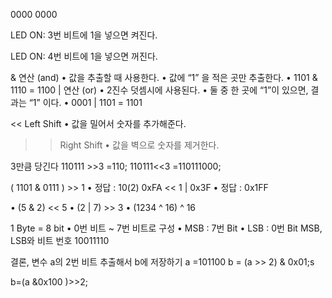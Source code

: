 0000 0000

LED ON: 3번 비트에 1을 넣으면 켜진다.

LED ON: 4번 비트에 1을 넣으면 꺼진다.

& 연산 (and)
• 값을 추출할 때 사용한다.
• 값에 “1” 을 적은 곳만 추출한다.
• 1101 & 1110 = 1100
| 연산 (or)
• 2진수 덧셈시에 사용된다.
• 둘 중 한 곳에 “1”이 있으면, 결과는 “1” 이다.
• 0001 | 1101 = 1101

<< Left Shift
• 값을 밀어서 숫자를 추가해준다.

> > Right Shift
> > • 값을 벽으로 숫자를 제거한다.

3만큼 당긴다
110111 >>3 =110;
110111<<3 =110111000;

( 1101 & 0111 ) >> 1
• 정답 : 10(2)
0xFA << 1 | 0x3F
• 정답 : 0x1FF

• (5 & 2) << 5
• (2 | 7) >> 3
• (1234 ^ 16) ^ 16

1 Byte = 8 bit
• 0번 비트 ~ 7번 비트로 구성
• MSB : 7번 Bit
• LSB : 0번 Bit
MSB, LSB와 비트 번호
10011110


결론, 변수 a의 2번 비트 추출해서 b에 저장하기
a =101100
b = (a >> 2) & 0x01;s


b=(a &0x100 )>>2;


